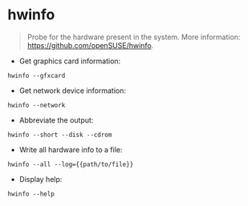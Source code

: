 # hwinfo

> Probe for the hardware present in the system.
> More information: <https://github.com/openSUSE/hwinfo>.

- Get graphics card information:

`hwinfo --gfxcard`

- Get network device information:

`hwinfo --network`

- Abbreviate the output:

`hwinfo --short --disk --cdrom`

- Write all hardware info to a file:

`hwinfo --all --log={{path/to/file}}`

- Display help:

`hwinfo --help`
